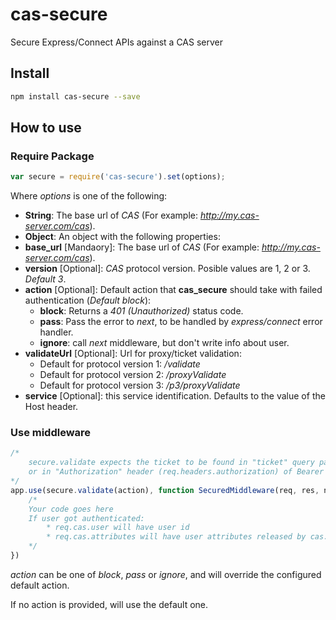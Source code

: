 # cas-secure

Secure Express/Connect APIs against a CAS server

## Install

```bash
npm install cas-secure --save
```

## How to use

### Require Package

```javascript
var secure = require('cas-secure').set(options);
```

Where _options_ is one of the following:

* __String__: The base url of _CAS_ (For example: _http://my.cas-server.com/cas_).
* __Object__: An object with the following properties:
* **base_url** [Mandaory]: The base url of _CAS_ (For example: _http://my.cas-server.com/cas_).
* **version** [Optional]: _CAS_ protocol version. Posible values are 1, 2 or 3. _Default 3_.
* **action** [Optional]: Default action that **cas_secure** should take with failed authentication (_Default block_):
    * **block**: Returns a _401 (Unauthorized)_ status code.
    * **pass**: Pass the error to _next_, to be handled by *express/connect* error handler.
    * **ignore**: call _next_ middleware, but don't write info about user.
* **validateUrl** [Optional]: Url for proxy/ticket validation:
    * Default for protocol version 1: _/validate_
    * Default for protocol version 2: _/proxyValidate_
    * Default for protocol version 3: _/p3/proxyValidate_
* **service** [Optional]: this service identification. Defaults to the value of the Host header.

### Use middleware

```javascript
/*
    secure.validate expects the ticket to be found in "ticket" query parameter (req.query.ticket),
    or in "Authorization" header (req.headers.authorization) of Bearer type .
*/
app.use(secure.validate(action), function SecuredMiddleware(req, res, next){
    /*
    Your code goes here
    If user got authenticated:
        * req.cas.user will have user id
        * req.cas.attributes will have user attributes released by cas.
    */
})
```
_action_ can be one of _block_, _pass_ or _ignore_, and will override the configured default action.

If no action is provided, will use the default one.
